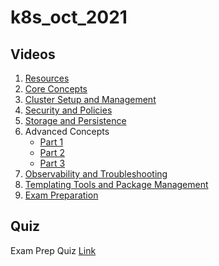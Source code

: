 # k8s_oct_2021

## Videos
1. [Resources](https://youtu.be/qBDC8ltgVHk)
1. [Core Concepts](https://youtu.be/_Vckpgkb4k8)
1. [Cluster Setup and Management](https://youtu.be/cQA5VV2ZPx0)
1. [Security and Policies](https://youtu.be/cQA5VV2ZPx0)
1. [Storage and Persistence](https://youtu.be/W4wArhrXGG4)
1. Advanced Concepts
   * [Part 1](https://youtu.be/vW5UtLduQOY)
   * [Part 2](https://youtu.be/Ifin4yohryw)
   * [Part 3](https://youtu.be/JMyLGNlwlJ4)
1. [Observability and Troubleshooting](https://youtu.be/rLXLQ-9fCFE)
1. [Templating Tools and Package Management](https://softuni.bg/trainings/resources/video/67291/video-13-december-2021-dimitar-zahariev-kubernetes-october-2021/3569)
1. [Exam Preparation](https://softuni.bg/trainings/resources/video/67372/video-17-december-2021-dimitar-zahariev-kubernetes-october-2021/3569)

## Quiz
Exam Prep Quiz [Link](https://zahariev.pro/q/k8s/index.php)

